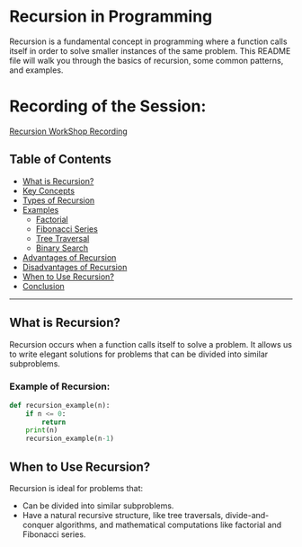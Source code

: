 # Recursion in Programming

Recursion is a fundamental concept in programming where a function calls itself in order to solve smaller instances of the same problem. This README file will walk you through the basics of recursion, some common patterns, and examples.

# Recording of the Session:

<a href="https://www.facebook.com/iCodeguru/videos/398631263090868"> Recursion WorkShop Recording </a>

## Table of Contents
- [What is Recursion?](#what-is-recursion)
- [Key Concepts](#key-concepts)
- [Types of Recursion](#types-of-recursion)
- [Examples](#examples)
  - [Factorial](#factorial)
  - [Fibonacci Series](#fibonacci-series)
  - [Tree Traversal](#tree-traversal)
  - [Binary Search](#binary-search)
- [Advantages of Recursion](#advantages-of-recursion)
- [Disadvantages of Recursion](#disadvantages-of-recursion)
- [When to Use Recursion?](#when-to-use-recursion)
- [Conclusion](#conclusion)

---

## What is Recursion?
Recursion occurs when a function calls itself to solve a problem. It allows us to write elegant solutions for problems that can be divided into similar subproblems.

### Example of Recursion:
```python
def recursion_example(n):
    if n <= 0:
        return
    print(n)
    recursion_example(n-1)
```


## When to Use Recursion?

Recursion is ideal for problems that:
- Can be divided into similar subproblems.
- Have a natural recursive structure, like tree traversals, divide-and-conquer algorithms, and mathematical computations like factorial and Fibonacci series.
